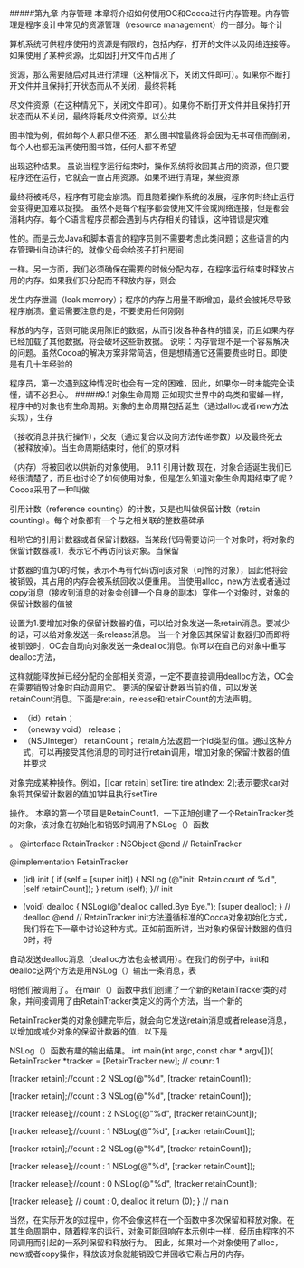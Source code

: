 #####第九章 内存管理
本章将介绍如何使用OC和Cocoa进行内存管理。内存管理是程序设计中常见的资源管理（resource management）的一部分。每个计

算机系统可供程序使用的资源是有限的，包括内存，打开的文件以及网络连接等。如果使用了某种资源，比如因打开文件而占用了

资源，那么需要随后对其进行清理（这种情况下，关闭文件即可）。如果你不断打开文件并且保持打开状态而从不关闭，最终将耗

尽文件资源（在这种情况下，关闭文件即可）。如果你不断打开文件并且保持打开状态而从不关闭，最终将耗尽文件资源。以公共

图书馆为例，假如每个人都只借不还，那么图书馆最终将会因为无书可借而倒闭，每个人也都无法再使用图书馆，任何人都不希望

出现这种结果。
虽说当程序运行结束时，操作系统将收回其占用的资源，但只要程序还在运行，它就会一直占用资源。如果不进行清理，某些资源

最终将被耗尽，程序有可能会崩溃。而且随着操作系统的发展，程序何时终止运行会变得更加难以捉摸。
虽然不是每个程序都会使用文件会或网络连接，但是都会消耗内存。每个C语言程序员都会遇到与内存相关的错误，这种错误是灾难

性的。而是云龙Java和脚本语言的程序员则不需要考虑此类问题；这些语言的内存管理Hi自动进行的，就像父母会给孩子打扫房间

一样。另一方面，我们必须确保在需要的时候分配内存，在程序运行结束时释放占用的内存。如果我们只分配而不释放内存，则会

发生内存泄漏（leak memory）；程序的内存占用量不断增加，最终会被耗尽导致程序崩溃。童谣需要注意的是，不要使用任何刚刚

释放的内存，否则可能误用陈旧的数据，从而引发各种各样的错误，而且如果内存已经加载了其他数据，将会破坏这些新数据。
说明：内存管理不是一个容易解决的问题。虽然Cocoa的解决方案非常简洁，但是想精通它还需要费些时日。即使是有几十年经验的

程序员，第一次遇到这种情况时也会有一定的困难，因此，如果你一时未能完全读懂，请不必担心。
#####9.1 对象生命周期
正如现实世界中的鸟类和蜜蜂一样，程序中的对象也有生命周期。对象的生命周期包括诞生（通过alloc或者new方法实现），生存

（接收消息并执行操作），交友（通过复合以及向方法传递参数）以及最终死去（被释放掉）。当生命周期结束时，他们的原材料

（内存）将被回收以供新的对象使用。
9.1.1 引用计数
现在，对象合适诞生我们已经很清楚了，而且也讨论了如何使用对象，但是怎么知道对象生命周期结束了呢？Cocoa采用了一种叫做

引用计数（reference counting）的计数，又是也叫做保留计数（retain counting）。每个对象都有一个与之相关联的整数墓碑承

租哟它的引用计数器或者保留计数器。当某段代码需要访问一个对象时，将对象的保留计数器减1，表示它不再访问该对象。当保留

计数器的值为0的时候，表示不再有代码访问该对象（可怜的对象），因此他将会被销毁，其占用的内存会被系统回收以便重用。
当使用alloc，new方法或者通过copy消息（接收到消息的对象会创建一个自身的副本）穿件一个对象时，对象的保留计数器的值被

设置为1.要增加对象的保留计数器的值，可以给对象发送一条retain消息。要减少的话，可以给对象发送一条release消息。
当一个对象因其保留计数器归0而即将被销毁时，OC会自动向对象发送一条dealloc消息。你可以在自己的对象中重写dealloc方法，

这样就能释放掉已经分配的全部相关资源，一定不要直接调用dealloc方法，OC会在需要销毁对象时自动调用它。
要活的保留计数器当前的值，可以发送retainCount消息。下面是retain，release和retainCount的方法声明。
- （id）retain；
- （oneway void） release；
- （NSUInteger） retainCount；
retain方法返回一个id类型的值。通过这种方式，可以再接受其他消息的同时进行retain调用，增加对象的保留计数器的值并要求

对象完成某种操作。例如，[[car retain] setTire: tire atIndex: 2];表示要求car对象将其保留计数器的值加1并且执行setTire

操作。
本章的第一个项目是RetainCount1，一下正旭创建了一个RetainTracker类的对象，该对象在初始化和销毁时调用了NSLog（）函数

。
@interface RetainTracker : NSObject
@end // RetainTracker

@implementation RetainTracker
- (id) init
{
if (self = [super init]) { NSLog (@"init: Retain count of %d.",
[self retainCount]);
}
return (self);
}// init

- (void) dealloc
{
NSLog(@"dealloc called.Bye Bye.");
[super dealloc];
} // dealloc
@end // RetainTracker
init方法遵循标准的Cocoa对象初始化方式，我们将在下一章中讨论这种方式。正如前面所讲，当对象的保留计数器的值归0时，将

自动发送dealloc消息（dealloc方法也会被调用）。在我们的例子中，init和dealloc这两个方法是用NSLog（）输出一条消息，表

明他们被调用了。
在main（）函数中我们创建了一个新的RetainTracker类的对象，并间接调用了由RetainTracker类定义的两个方法，当一个新的

RetainTracker类的对象创建完毕后，就会向它发送retain消息或者release消息，以增加或减少对象的保留计数器的值，以下是

NSLog（）函数有趣的输出结果。
int main(int argc, const char * argv[]){
RetainTracker *tracker = [RetainTracker new];
// counr: 1

[tracker retain];//count : 2
NSLog(@"%d", [tracker retainCount]);

[tracker retain];//count : 3
NSLog(@"%d", [tracker retainCount]);

[tracker release];//count : 2
NSLog(@"%d", [tracker retainCount]);

[tracker release];//count : 1
NSLog(@"%d", [tracker retainCount]);

[tracker retain];//count : 2
NSLog(@"%d", [tracker retainCount]);

[tracker release];//count : 1
NSLog(@"%d", [tracker retainCount]);

[tracker release];//count : 0
NSLog(@"%d", [tracker retainCount]);

[tracker release]; // count : 0, dealloc it
return (0);
} // main

当然，在实际开发的过程中，你不会像这样在一个函数中多次保留和释放对象。在其生命周期中，随着程序的运行，对象可能回响在本示例中一样，经历由程序的不同调用而引起的一系列保留和释放行为。
因此，如果对一个对象使用了alloc，new或者copy操作，释放该对象就能销毁它并回收它索占用的内存。

